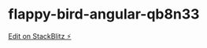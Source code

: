 # flappy-bird-angular-qb8n33

[Edit on StackBlitz ⚡️](https://stackblitz.com/edit/flappy-bird-angular-qb8n33)